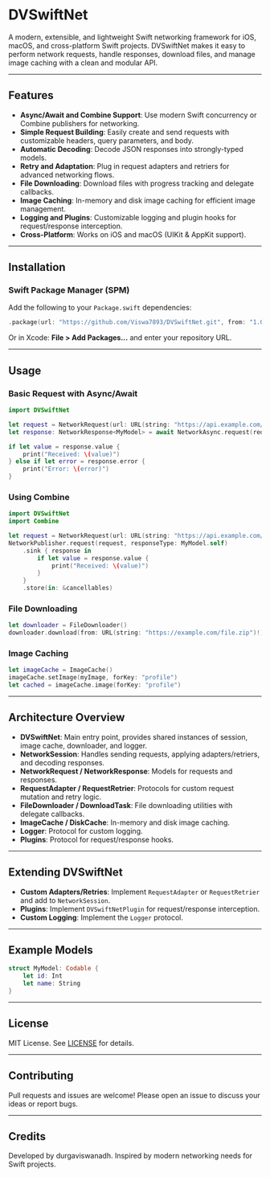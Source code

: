 # DVSwiftNet

A modern, extensible, and lightweight Swift networking framework for iOS, macOS, and cross-platform Swift projects. DVSwiftNet makes it easy to perform network requests, handle responses, download files, and manage image caching with a clean and modular API.

---

## Features

- **Async/Await and Combine Support**: Use modern Swift concurrency or Combine publishers for networking.
- **Simple Request Building**: Easily create and send requests with customizable headers, query parameters, and body.
- **Automatic Decoding**: Decode JSON responses into strongly-typed models.
- **Retry and Adaptation**: Plug in request adapters and retriers for advanced networking flows.
- **File Downloading**: Download files with progress tracking and delegate callbacks.
- **Image Caching**: In-memory and disk image caching for efficient image management.
- **Logging and Plugins**: Customizable logging and plugin hooks for request/response interception.
- **Cross-Platform**: Works on iOS and macOS (UIKit & AppKit support).

---

## Installation

### Swift Package Manager (SPM)

Add the following to your `Package.swift` dependencies:

```swift
.package(url: "https://github.com/Viswa7893/DVSwiftNet.git", from: "1.0.0")
```

Or in Xcode: **File > Add Packages...** and enter your repository URL.

---

## Usage

### Basic Request with Async/Await

```swift
import DVSwiftNet

let request = NetworkRequest(url: URL(string: "https://api.example.com/data")!, method: .get)
let response: NetworkResponse<MyModel> = await NetworkAsync.request(request, responseType: MyModel.self)

if let value = response.value {
    print("Received: \(value)")
} else if let error = response.error {
    print("Error: \(error)")
}
```

### Using Combine

```swift
import DVSwiftNet
import Combine

let request = NetworkRequest(url: URL(string: "https://api.example.com/data")!, method: .get)
NetworkPublisher.request(request, responseType: MyModel.self)
    .sink { response in
        if let value = response.value {
            print("Received: \(value)")
        }
    }
    .store(in: &cancellables)
```

### File Downloading

```swift
let downloader = FileDownloader()
downloader.download(from: URL(string: "https://example.com/file.zip")!)
```

### Image Caching

```swift
let imageCache = ImageCache()
imageCache.setImage(myImage, forKey: "profile")
let cached = imageCache.image(forKey: "profile")
```

---

## Architecture Overview

- **DVSwiftNet**: Main entry point, provides shared instances of session, image cache, downloader, and logger.
- **NetworkSession**: Handles sending requests, applying adapters/retriers, and decoding responses.
- **NetworkRequest / NetworkResponse**: Models for requests and responses.
- **RequestAdapter / RequestRetrier**: Protocols for custom request mutation and retry logic.
- **FileDownloader / DownloadTask**: File downloading utilities with delegate callbacks.
- **ImageCache / DiskCache**: In-memory and disk image caching.
- **Logger**: Protocol for custom logging.
- **Plugins**: Protocol for request/response hooks.

---

## Extending DVSwiftNet

- **Custom Adapters/Retries**: Implement `RequestAdapter` or `RequestRetrier` and add to `NetworkSession`.
- **Plugins**: Implement `DVSwiftNetPlugin` for request/response interception.
- **Custom Logging**: Implement the `Logger` protocol.

---

## Example Models

```swift
struct MyModel: Codable {
    let id: Int
    let name: String
}
```

---

## License

MIT License. See [LICENSE](LICENSE) for details.

---

## Contributing

Pull requests and issues are welcome! Please open an issue to discuss your ideas or report bugs.

---

## Credits

Developed by durgaviswanadh. Inspired by modern networking needs for Swift projects.
